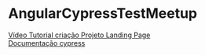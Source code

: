 # AngularCypressTestMeetup

[Vídeo Tutorial criação Projeto Landing Page](https://www.youtube.com/watch?v=O26fDEnAukY)<br>
[Documentação cypress](https://docs.cypress.io/guides/overview/why-cypress)
